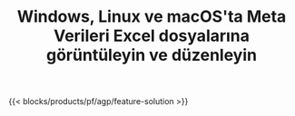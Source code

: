 ﻿---
title: Windows, Linux ve macOS'ta Meta Verileri Excel dosyalarına görüntüleyin ve düzenleyin 
url: /tr/metadata
description: XLS ve XLSX dosyalarının belge özelliklerini değiştirmek için ücretsiz Uygulama ve API'ler
---
{{< blocks/products/pf/agp/feature-solution >}} 

